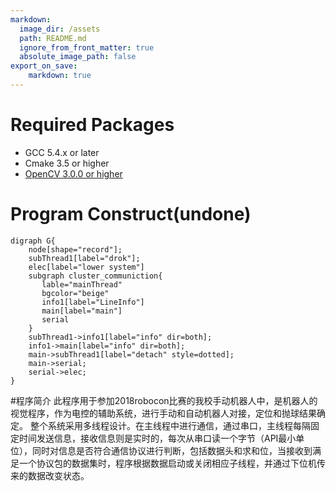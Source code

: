 ```yaml
---
markdown:
  image_dir: /assets
  path: README.md
  ignore_from_front_matter: true
  absolute_image_path: false
export_on_save:
    markdown: true
---
```

# Required Packages
* GCC 5.4.x or later
* Cmake 3.5 or higher
* [OpenCV 3.0.0 or higher](https://docs.opencv.org/3.4.1/d7/d9f/tutorial_linux_install.html)

# Program Construct(undone)
```viz{filename="ad.png"}
digraph G{
    node[shape="record"];
    subThread1[label="drok"];
    elec[label="lower system"]
    subgraph cluster_communiction{
       lable="mainThread"
       bgcolor="beige"
       info1[label="LineInfo"]
       main[label="main"]
       serial
    }
    subThread1->info1[label="info" dir=both];
    info1->main[label="info" dir=both];
    main->subThread1[label="detach" style=dotted];
    main->serial;
    serial->elec;
}
```
#程序简介
此程序用于参加2018robocon比赛的我校手动机器人中，是机器人的视觉程序，作为电控的辅助系统，进行手动和自动机器人对接，定位和抛球结果确定。
整个系统采用多线程设计。在主线程中进行通信，通过串口，主线程每隔固定时间发送信息，接收信息则是实时的，每次从串口读一个字节（API最小单位），同时对信息是否符合通信协议进行判断，包括数据头和求和位，当接收到满足一个协议包的数据集时，程序根据数据启动或关闭相应子线程，并通过下位机传来的数据改变状态。